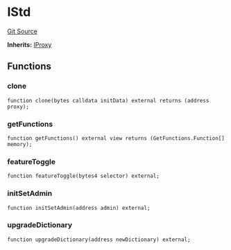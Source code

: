 # IStd
[Git Source](https://github.com/metacontract/mc/blob/b874bc295b567a7e9bd6d6c63dfe84df116a2f3a/src/std/interfaces/IStd.sol)

**Inherits:**
[IProxy](../../../../../../03-api/03-api-details/Flattened.sol/interface.IProxy.md)


## Functions
### clone


```solidity
function clone(bytes calldata initData) external returns (address proxy);
```

### getFunctions


```solidity
function getFunctions() external view returns (GetFunctions.Function[] memory);
```

### featureToggle


```solidity
function featureToggle(bytes4 selector) external;
```

### initSetAdmin


```solidity
function initSetAdmin(address admin) external;
```

### upgradeDictionary


```solidity
function upgradeDictionary(address newDictionary) external;
```

